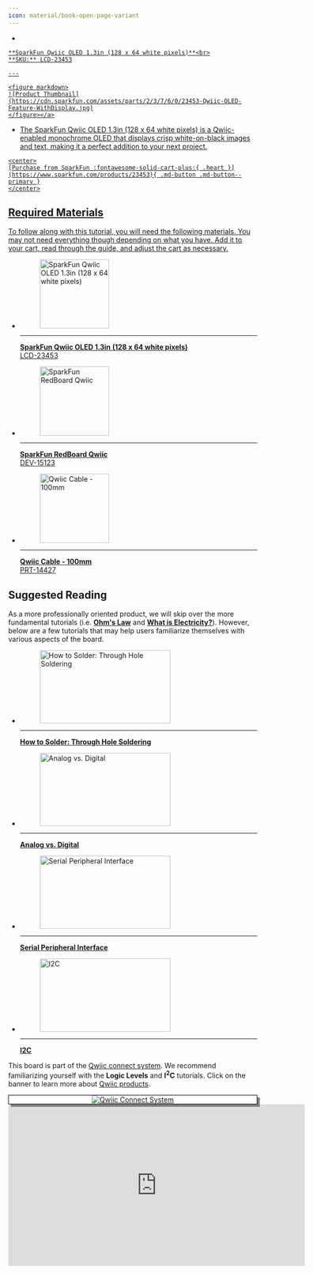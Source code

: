 ```yaml
---
icon: material/book-open-page-variant
---
```



<div class="grid cards desc" markdown>

-    <a href="https://www.sparkfun.com/products/23453">
    **SparkFun Qwiic OLED 1.3in (128 x 64 white pixels)**<br>
    **SKU:** LCD-23453

    ---

    <figure markdown>
    ![Product Thumbnail](https://cdn.sparkfun.com/assets/parts/2/3/7/6/0/23453-Qwiic-OLED-Feature-WithDisplay.jpg)
    </figure></a>
    
-    The SparkFun Qwiic OLED 1.3in (128 x 64 white pixels) is a Qwiic-enabled monochrome OLED that displays crisp white-on-black images and text, making it a perfect addition to your next project.

    <center>
    [Purchase from SparkFun :fontawesome-solid-cart-plus:{ .heart }](https://www.sparkfun.com/products/23453){ .md-button .md-button--primary }
    </center>

</div>


## Required Materials

To follow along with this tutorial, you will need the following materials. You may not need everything though depending on what you have. Add it to your cart, read through the guide, and adjust the cart as necessary.

<div class="grid cards hide col-4" markdown>

-   <a href="https://www.sparkfun.com/products/23453">
      <figure markdown>
        <img src="https://cdn.sparkfun.com/assets/parts/2/3/7/6/0/23453-Qwiic-OLED-Feature-WithDisplay.jpg" style="width:140px; height:140px; object-fit:contain;" alt="SparkFun Qwiic OLED 1.3in (128 x 64 white pixels)">
      </figure>
    </a>

    ---

    <a href="https://www.sparkfun.com/products/23453">
      <b>SparkFun Qwiic OLED 1.3in (128 x 64 white pixels)</b>
      <br />
      LCD-23453
    </a>

-   <a href="https://www.sparkfun.com/products/15123">
      <figure markdown>
        <img src="https://cdn.sparkfun.com/assets/parts/1/3/4/9/2/15123-SparkFun_RedBoard_Qwiic-01a.jpg" style="width:140px; height:140px; object-fit:contain;" alt="SparkFun RedBoard Qwiic">
      </figure>
    </a>

    ---

    <a href="https://www.sparkfun.com/products/15123">
      <b>SparkFun RedBoard Qwiic</b>
      <br />
      DEV-15123
    </a>

-   <a href="https://www.sparkfun.com/products/14427">
      <figure markdown>
        <img src="https://cdn.sparkfun.com/assets/parts/1/2/4/5/3/14427-Qwiic_Cable_-_100mm-01.jpg" style="width:140px; height:140px; object-fit:contain;" alt="Qwiic Cable - 100mm">
      </figure>
    </a>

    ---

    <a href="https://www.sparkfun.com/products/14427">
      <b>Qwiic Cable - 100mm</b>
      <br>
      PRT-14427
    </a>
</div>







## Suggested Reading

As a more professionally oriented product, we will skip over the more fundamental tutorials (i.e. [**Ohm's Law**](https://learn.sparkfun.com/tutorials/voltage-current-resistance-and-ohms-law) and [**What is Electricity?**](https://learn.sparkfun.com/tutorials/what-is-electricity)). However, below are a few tutorials that may help users familiarize themselves with various aspects of the board.

<div class="grid cards hide col-4" markdown>

-   <a href="https://learn.sparkfun.com/tutorials/how-to-solder-through-hole-soldering">
      <figure markdown>
        <img src="https://cdn.sparkfun.com/assets/learn_tutorials/5/Soldering_Action-01.jpg" style="width:264px; height:148px; object-fit:contain;" alt="How to Solder: Through Hole Soldering">
      </figure>
    </a>

    ---

    <a href="https://learn.sparkfun.com/tutorials/how-to-solder-through-hole-soldering">
      <b>How to Solder: Through Hole Soldering</b>
    </a>

-   <a href="https://learn.sparkfun.com/tutorials/analog-vs-digital">
      <figure markdown>
        <img src="https://cdn.sparkfun.com/assets/learn_tutorials/8/9/analog_vs_digital_thumb.png" style="width:264px; height:148px; object-fit:contain;" alt="Analog vs. Digital">
      </figure>
    </a>

    ---

    <a href="https://learn.sparkfun.com/tutorials/analog-vs-digital">
      <b>Analog vs. Digital</b>
    </a>

-   <a href="https://learn.sparkfun.com/tutorials/serial-peripheral-interface-spi">
      <figure markdown>
        <img src="https://cdn.sparkfun.com/assets/learn_tutorials/1/6/spiThumb_Updated2.png" style="width:264px; height:148px; object-fit:contain;" alt="Serial Peripheral Interface">
      </figure>
    </a>

    ---

    <a href="https://learn.sparkfun.com/tutorials/serial-peripheral-interface-spi">
      <b>Serial Peripheral Interface</b>
    </a>

-   <a href="https://learn.sparkfun.com/tutorials/i2c">
      <figure markdown>
        <img src="https://cdn.sparkfun.com/assets/learn_tutorials/8/2/I2C-Block-Diagram.jpg" style="width:264px; height:148px; object-fit:contain;" alt="I2C">
      </figure>
    </a>

    ---

    <a href="https://learn.sparkfun.com/tutorials/i2c">
      <b>I2C</b>
    </a>
</div>



This board is part of the [Qwiic connect system](https://www.sparkfun.com/qwiic). We recommend familiarizing yourself with the **Logic Levels** and **I<sup>2</sup>C** tutorials.  Click on the banner to learn more about [Qwiic products](https://www.sparkfun.com/qwiic).
<center>
<div align="center">
    <div style="top:5px;left:5px;background-color:Gray;position:relative">
        <div style="top:-5px;left:-5px;background-color:#ffffff;position:relative;border:1px solid black;">
            <a href="https://www.sparkfun.com/qwiic"><img src="https://cdn.sparkfun.com/assets/custom_pages/2/7/2/qwiic-logo.png" alt="Qwiic Connect System" title="Qwiic Connect System"></a>
        </div>
    </div>
</div>
</center>

<center>
    <iframe width="600" height="327" src="https://www.youtube.com/embed/x0RDEHqFIF8" title="SparkFun's Qwiic Connect System" frameborder="0" allow="accelerometer; autoplay; clipboard-write; encrypted-media; gyroscope; picture-in-picture" allowfullscreen></iframe>
</center>